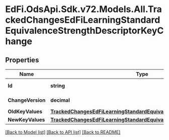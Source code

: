 # EdFi.OdsApi.Sdk.v72.Models.All.TrackedChangesEdFiLearningStandardEquivalenceStrengthDescriptorKeyChange

## Properties

Name | Type | Description | Notes
------------ | ------------- | ------------- | -------------
**Id** | **string** | Resource identifier | [optional] 
**ChangeVersion** | **decimal** | Change version | [optional] 
**OldKeyValues** | [**TrackedChangesEdFiLearningStandardEquivalenceStrengthDescriptorKey**](TrackedChangesEdFiLearningStandardEquivalenceStrengthDescriptorKey.md) |  | [optional] 
**NewKeyValues** | [**TrackedChangesEdFiLearningStandardEquivalenceStrengthDescriptorKey**](TrackedChangesEdFiLearningStandardEquivalenceStrengthDescriptorKey.md) |  | [optional] 

[[Back to Model list]](../README.md#documentation-for-models) [[Back to API list]](../README.md#documentation-for-api-endpoints) [[Back to README]](../README.md)

